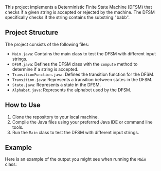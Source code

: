 This project implements a Deterministic Finite State Machine (DFSM) that checks if a given string is accepted or rejected by the machine. The DFSM specifically checks if the string contains the substring "babb".

## Project Structure

The project consists of the following files:

- `Main.java`: Contains the main class to test the DFSM with different input strings.
- `DFSM.java`: Defines the DFSM class with the `compute` method to determine if a string is accepted.
- `TransitionFunction.java`: Defines the transition function for the DFSM.
- `Transition.java`: Represents a transition between states in the DFSM.
- `State.java`: Represents a state in the DFSM.
- `Alphabet.java`: Represents the alphabet used by the DFSM.

## How to Use

1. Clone the repository to your local machine.
2. Compile the Java files using your preferred Java IDE or command line tools.
3. Run the `Main` class to test the DFSM with different input strings.

## Example

Here is an example of the output you might see when running the `Main` class:
